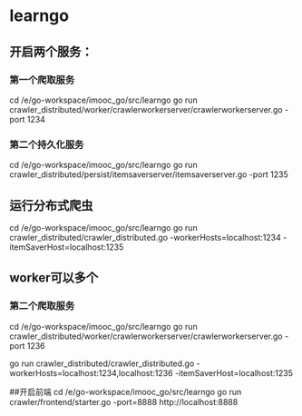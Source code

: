 # learngo

## 开启两个服务：
### 第一个爬取服务
cd /e/go-workspace/imooc_go/src/learngo
go run crawler_distributed/worker/crawlerworkerserver/crawlerworkerserver.go -port 1234
### 第二个持久化服务
cd /e/go-workspace/imooc_go/src/learngo
go run crawler_distributed/persist/itemsaverserver/itemsaverserver.go -port 1235

## 运行分布式爬虫
cd /e/go-workspace/imooc_go/src/learngo
go run crawler_distributed/crawler_distributed.go -workerHosts=localhost:1234 -itemSaverHost=localhost:1235

## worker可以多个
### 第二个爬取服务
cd /e/go-workspace/imooc_go/src/learngo
go run crawler_distributed/worker/crawlerworkerserver/crawlerworkerserver.go -port 1236

go run crawler_distributed/crawler_distributed.go -workerHosts=localhost:1234,localhost:1236 -itemSaverHost=localhost:1235

##开启前端
cd /e/go-workspace/imooc_go/src/learngo
go run crawler/frontend/starter.go -port=8888
http://localhost:8888